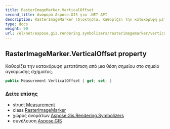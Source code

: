 ```yaml
---
title: RasterImageMarker.VerticalOffset
second_title: Αναφορά Aspose.GIS για .NET API
description: RasterImageMarker ιδιοκτησία. Καθορίζει την κατακόρυφη μετατόπιση από μια θέση σημείου στο σημείο αγκύρωσης σχήματος.
type: docs
weight: 90
url: /el/net/aspose.gis.rendering.symbolizers/rasterimagemarker/verticaloffset/
---
```

## RasterImageMarker.VerticalOffset property

Καθορίζει την κατακόρυφη μετατόπιση από μια θέση σημείου στο σημείο αγκύρωσης σχήματος.

```csharp
public Measurement VerticalOffset { get; set; }
```

### Δείτε επίσης

* struct [Measurement](../../../aspose.gis.rendering/measurement/)
* class [RasterImageMarker](../)
* χώρος ονομάτων [Aspose.Gis.Rendering.Symbolizers](../../rasterimagemarker/)
* συνέλευση [Aspose.GIS](../../../)


